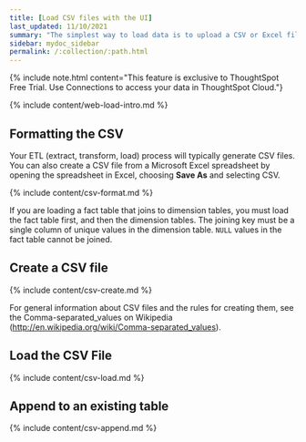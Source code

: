 ```yaml
---
title: [Load CSV files with the UI]
last_updated: 11/10/2021
summary: "The simplest way to load data is to upload a CSV or Excel file from the ThoughtSpot Web interface. "
sidebar: mydoc_sidebar
permalink: /:collection/:path.html
---
```


{% include note.html content="This feature is exclusive to ThoughtSpot Free Trial. Use Connections to access your data in ThoughtSpot Cloud."}

{% include content/web-load-intro.md %}

## Formatting the CSV

Your ETL (extract, transform, load) process will typically generate CSV files. You can also create a CSV file from a Microsoft Excel spreadsheet by opening the spreadsheet in Excel, choosing **Save As** and selecting CSV.

{% include content/csv-format.md %}

If you are loading a fact table that joins to dimension tables, you must load the fact table first, and then the dimension tables. The joining key must be a single column of unique values in the dimension table. `NULL` values in the fact table cannot be joined.

## Create a CSV file

{% include content/csv-create.md %}

For general information about CSV files and the rules for creating them, see the Comma-separated_values on Wikipedia (http://en.wikipedia.org/wiki/Comma-separated_values).

## Load the CSV File

{% include content/csv-load.md %}


## Append to an existing table

{% include content/csv-append.md %}
